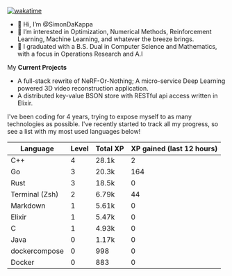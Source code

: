 
[![wakatime](https://wakatime.com/badge/user/50e6c678-94a9-4739-af51-360aeb113c51.svg)](https://wakatime.com/@50e6c678-94a9-4739-af51-360aeb113c51)

- 👋 Hi, I’m @SimonDaKappa
- 👀 I’m interested in Optimization, Numerical Methods, Reinforcement Learning, Machine Learning, and whatever the breeze brings.
- 🌱 I graduated with a B.S. Dual in Computer Science and Mathematics, with a focus in Operations Research and A.I

My **Current Projects** 
- A full-stack rewrite of NeRF-Or-Nothing; A micro-service Deep Learning powered 3D video reconstruction application.
- A distributed key-value BSON store with RESTful api access written in Elixir.

I've been coding for 4 years, trying to expose myself to as many technologies as possible. I've recently started to track all my progress, so see
a list with my most used languages below!

| Language | Level | Total XP | XP gained (last 12 hours) |
| --- | --- | --- | --- |
| C++ | 4 | 28.1k | 2 |
| Go | 3 | 20.3k | 164 |
| Rust | 3 | 18.5k | 0 |
| Terminal (Zsh) | 2 | 6.79k | 44 |
| Markdown | 1 | 5.61k | 0 |
| Elixir | 1 | 5.47k | 0 |
| C | 1 | 4.93k | 0 |
| Java | 0 | 1.17k | 0 |
| dockercompose | 0 | 998 | 0 |
| Docker | 0 | 883 | 0 |